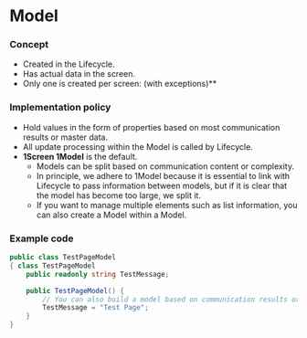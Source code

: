 # Model

### Concept

* Created in the Lifecycle.
* Has actual data in the screen.
* Only one is created per screen:&#x20;**<mark style="color:green;">**(with exceptions)**</mark>

### Implementation policy

* Hold values in the form of properties based on most communication results or master data.
* All update processing within the Model is called by Lifecycle.
* **1Screen 1Model** is the default.
  * Models can be split based on communication content or complexity.
  * In principle, we adhere to 1Model because it is essential to link with Lifecycle to pass information between models, but if it is clear that the model has become too large, we split it.
  * If you want to manage multiple elements such as list information, you can also create a Model within a Model.

### Example code

```csharp
public class TestPageModel
{ class TestPageModel
    public readonly string TestMessage;

    public TestPageModel() {
        // You can also build a model based on communication results or master data.
        TestMessage = "Test Page";
    }
}
```
